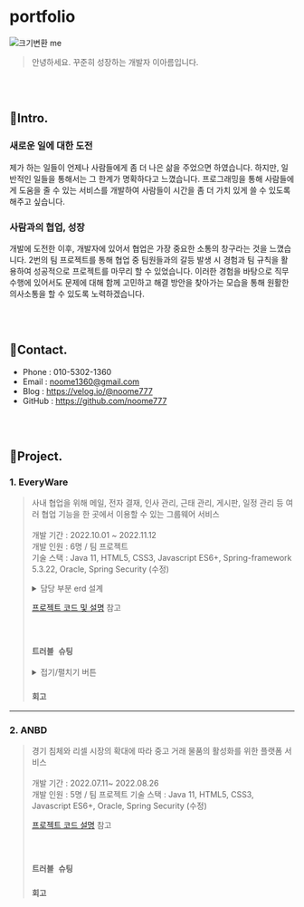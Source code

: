 # portfolio 

![크기변환 me](https://user-images.githubusercontent.com/98254235/201081319-f2d3f92a-e2f2-4af3-bc58-87319daac266.jpg)

>안녕하세요. 꾸준히 성장하는 개발자 이아름입니다.


<br><br>
## 📌Intro.



### 새로운 일에 대한 도전
제가 하는 일들이 언제나 사람들에게 좀 더 나은 삶을 주었으면 하였습니다. 하지만, 일반적인 일들을 통해서는 그 한계가 명확하다고 느꼈습니다. 프로그래밍을 통해 사람들에게 도움을 줄 수 있는 서비스를 개발하여 사람들이 시간을 좀 더 가치 있게 쓸 수 있도록 해주고 싶습니다.


### 사람과의 협업, 성장
개발에 도전한 이후, 개발자에 있어서 협업은 가장 중요한 소통의 창구라는 것을 느꼈습니다. 2번의 팀 프로젝트를 통해 협업 중 팀원들과의 갈등 발생 시 경험과 팀 규칙을 활용하여 성공적으로 프로젝트를 마무리 할 수 있었습니다. 이러한 경험을 바탕으로 직무 수행에 있어서도 문제에 대해 함께 고민하고 해결 방안을 찾아가는 모습을 통해 원활한 의사소통을 할 수 있도록 노력하겠습니다.

<br><br>


## 📌Contact.
- Phone : 010-5302-1360
- Email : noome1360@gmail.com
- Blog : https://velog.io/@noome777
- GitHub : https://github.com/noome777

<br><br>

## 📌Project.
### 1. EveryWare
> 사내 협업을 위해 메일, 전자 결재, 인사 관리, 근태 관리, 게시판, 일정 관리 등 여러 협업 기능을 한 곳에서 이용할 수 있는 그룹웨어 서비스 <br><br>
> 개발 기간 : 2022.10.01 ~ 2022.11.12 <br>
> 개발 인원 : 6명 / 팀 프로젝트 <br>
> 기술 스택 : Java 11, HTML5, CSS3, Javascript ES6+, Spring-framework 5.3.22, Oracle, Spring Security (수정)
><details>
><summary>담당 부분 erd 설계</summary>
><div markdown="1">
>
>![EveryWare_MyErd](https://user-images.githubusercontent.com/98254235/202900579-46aa8c68-469a-4405-a02b-422513ba3431.png)
>
></div>
></details>
> 
> [프로젝트 코드 및 설명](https://github.com/noome777/EveryWare) 참고
><br><br><br>
>
> ### `트러블 슈팅`
> <details>
><summary>접기/펼치기 버튼</summary>
><div markdown="1">
> 내용
></div>
></details>
> 
> ### `회고`

<hr>

### 2. ANBD
> 경기 침체와 리셀 시장의 확대에 따라 중고 거래 물품의 활성화를 위한 플랫폼 서비스 <br><br>
> 개발 기간 : 2022.07.11~ 2022.08.26 <br>
> 개발 인원 : 5명 / 팀 프로젝트
> 기술 스택 : Java 11, HTML5, CSS3, Javascript ES6+, Oracle, Spring Security (수정)
> 
> [프로젝트 코드  설명](https://github.com/Attadipa/semiGitTestRepo) 참고
> <br><br><br>
>
> ### `트러블 슈팅`
> 
> ### `회고`

